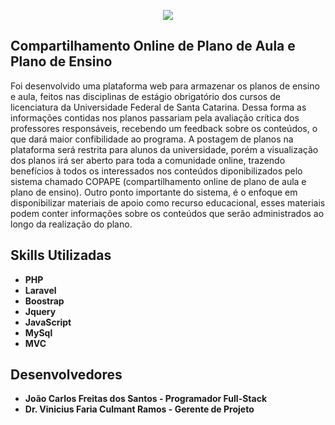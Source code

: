 <p align="center"><img src="../Imagens/indexFoto.jpg"></p>

## Compartilhamento Online de Plano de Aula e Plano de Ensino

Foi desenvolvido uma plataforma web para armazenar os planos de ensino e aula,  feitos nas disciplinas de estágio obrigatório dos cursos de licenciatura da Universidade Federal de Santa Catarina. Dessa forma as informações contidas nos planos passariam pela avaliação crítica dos professores responsáveis, recebendo um feedback sobre os conteúdos, o que dará maior confibilidade ao programa. A postagem de planos na plataforma será restrita para alunos da universidade, porém a visualização dos planos irá ser aberto para toda a comunidade online, trazendo benefícios à todos os interessados nos conteúdos diponibilizados pelo sistema  chamado COPAPE (compartilhamento online de plano de aula e plano de ensino).
Outro ponto importante do sistema, é o enfoque em disponibilizar materiais de apoio como recurso educacional, esses materiais podem conter informações sobre os conteúdos que serão administrados ao longo da realização do plano.


## Skills Utilizadas

- **PHP**
- **Laravel**
- **Boostrap**
- **Jquery**
- **JavaScript**
- **MySql**
- **MVC**

## Desenvolvedores
- **João Carlos Freitas dos Santos - Programador Full-Stack**
- **Dr. Vinicius Faria Culmant Ramos - Gerente de Projeto**

